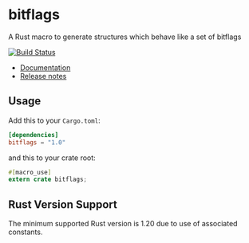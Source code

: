 bitflags
========

A Rust macro to generate structures which behave like a set of bitflags

[![Build Status](https://travis-ci.org/bitflags/bitflags.svg?branch=master)](https://travis-ci.org/bitflags/bitflags)

- [Documentation](https://docs.rs/bitflags)
- [Release notes](https://github.com/bitflags/bitflags/releases)

## Usage

Add this to your `Cargo.toml`:

```toml
[dependencies]
bitflags = "1.0"
```

and this to your crate root:

```rust
#[macro_use]
extern crate bitflags;
```

## Rust Version Support

The minimum supported Rust version is 1.20 due to use of associated constants.
